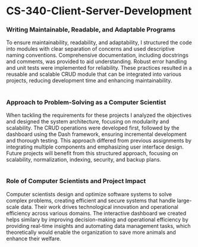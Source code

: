 # CS-340-Client-Server-Development
### Writing Maintainable, Readable, and Adaptable Programs 
To ensure maintainability, readability, and adaptability, I structured the code into modules with clear separation of concerns and used descriptive naming conventions. Comprehensive documentation, including docstrings and comments, was provided to aid understanding. Robust error handling and unit tests were implemented for reliability. These practices resulted in a reusable and scalable CRUD module that can be integrated into various projects, reducing development time and enhancing maintainability. 
#
### Approach to Problem-Solving as a Computer Scientist
When tackling the requirements for these projects I analyzed the objectives and designed the system architecture, focusing on modularity and scalability. The CRUD operations were developed first, followed by the dashboard using the Dash framework, ensuring incremental development and thorough testing. This approach differed from previous assignments by integrating multiple components and emphasizing user interface design. Future projects will benefit from this structured approach, focusing on scalability, normalization, indexing, security, and backup plans.
#
### Role of Computer Scientists and Project Impact
Computer scientists design and optimize software systems to solve complex problems, creating efficient and secure systems that handle large-scale data. Their work drives technological innovation and operational efficiency across various domains. The interactive dashboard we created helps similary by improving decision-making and operational efficiency by providing real-time insights and automating data management tasks, which theoretically would enable the organization to save more animals and enhance their welfare.
